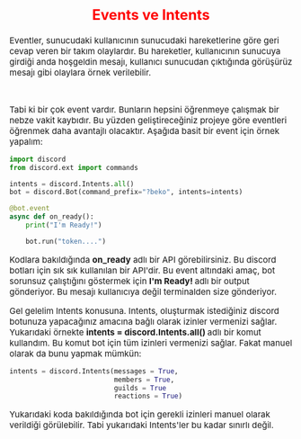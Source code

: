 <style>
h2 {
    color: red;
    font-size: 25px;
    text-align: center;
}

p {
    font-size: 15px;
}

</style>

<h2> Events ve Intents </h2>

<p> Eventler, sunucudaki kullanıcının sunucudaki hareketlerine göre geri cevap veren bir takım olaylardır. Bu hareketler, kullanıcının sunucuya girdiği anda hoşgeldin mesajı, kullanıcı sunucudan çıktığında görüşürüz mesajı gibi olaylara örnek verilebilir.  </p> 

</br>

<p> Tabi ki bir çok event vardır. Bunların hepsini öğrenmeye çalışmak bir nebze vakit kaybıdır. Bu yüzden geliştireceğiniz projeye göre eventleri öğrenmek daha avantajlı olacaktır. Aşağıda basit bir event için örnek yapalım: </p>

```py
import discord
from discord.ext import commands

intents = discord.Intents.all()
bot = discord.Bot(command_prefix="?beko", intents=intents)

@bot.event
async def on_ready():
    print("I'm Ready!")

    bot.run("token....")
```

Kodlara bakıldığında **on_ready** adlı bir API görebilirsiniz. Bu discord botları için sık sık kullanılan bir API'dir. Bu event altındaki amaç, bot sorunsuz çalıştığını göstermek için <strong> I'm Ready! </strong> adlı bir output gönderiyor. Bu mesajı kullanıcıya değil terminalden size gönderiyor. </br>

Gel gelelim Intents konusuna. Intents, oluşturmak istediğiniz discord botunuza yapacağınız amacına bağlı olarak izinler vermenizi sağlar. Yukarıdaki örnekte <strong> intents = discord.Intents.all() </strong> adlı bir komut kullandım. Bu komut bot için tüm izinleri vermenizi sağlar. Fakat manuel olarak da bunu yapmak mümkün:

```py
intents = discord.Intents(messages = True,
                          members = True,
                          guilds = True
                          reactions = True)
```

Yukarıdaki koda bakıldığında bot için gerekli izinleri manuel olarak verildiği görülebilir. Tabi yukarıdaki Intents'ler bu kadar sınırlı değil.